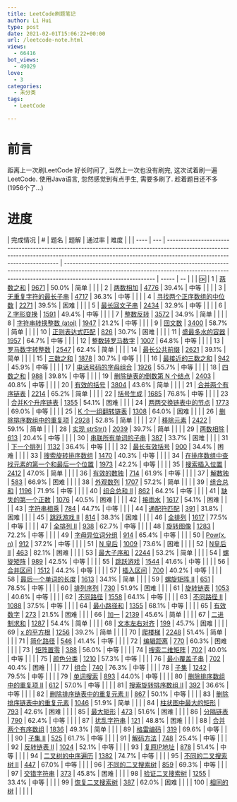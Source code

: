 ```yaml
---
title: LeetCode刷题笔记
author: Li Hui
type: post
date: 2021-02-01T15:06:22+00:00
url: /leetcode-note.html
views:
  - 66416
bot_views:
  - 49029
love:
  - 3
categories:
  - 未分类
tags:
  - LeetCode

---
```

# 前言

距离上一次刷LeetCode 好长时间了, 当然上一次也没有刷完, 这次试着刷一遍LeetCode. 使用Java语言, 忽然感觉到有点手生, 需要多刷了. 趁着题目还不多(1956个了...)

# 进度

| 完成情况 | #   | 题名                                                                                                                                                                                                   | 题解                                                                                                                                                                                           | 通过率   | 难度 |  |
| ---- | --- | ---------------------------------------------------------------------------------------------------------------------------------------------------------------------------------------------------- | -------------------------------------------------------------------------------------------------------------------------------------------------------------------------------------------- | ----- | -- |  |
| :ok: | 1   | <a class="wp-editor-md-post-content-link" href="https://leetcode-cn.com/problems/two-sum" target="_blank"  rel="nofollow" >两数之和</a>                                                                  | <a class="wp-editor-md-post-content-link" href="https://leetcode-cn.com/problems/two-sum/solution" target="_blank"  rel="nofollow" >9671</a>                                                 | 50.0% | 简单 |  |
|      | 2   | <a class="wp-editor-md-post-content-link" href="https://leetcode-cn.com/problems/add-two-numbers" target="_blank"  rel="nofollow" >两数相加</a>                                                          | <a class="wp-editor-md-post-content-link" href="https://leetcode-cn.com/problems/add-two-numbers/solution" target="_blank"  rel="nofollow" >4776</a>                                         | 39.4% | 中等 |  |
|      | 3   | <a class="wp-editor-md-post-content-link" href="https://leetcode-cn.com/problems/longest-substring-without-repeating-characters" target="_blank"  rel="nofollow" >无重复字符的最长子串</a>                     | <a class="wp-editor-md-post-content-link" href="https://leetcode-cn.com/problems/longest-substring-without-repeating-characters/solution" target="_blank"  rel="nofollow" >4717</a>          | 36.3% | 中等 |  |
|      | 4   | <a class="wp-editor-md-post-content-link" href="https://leetcode-cn.com/problems/median-of-two-sorted-arrays" target="_blank"  rel="nofollow" >寻找两个正序数组的中位数</a>                                      | <a class="wp-editor-md-post-content-link" href="https://leetcode-cn.com/problems/median-of-two-sorted-arrays/solution" target="_blank"  rel="nofollow" >2271</a>                             | 39.5% | 困难 |  |
|      | 5   | <a class="wp-editor-md-post-content-link" href="https://leetcode-cn.com/problems/longest-palindromic-substring" target="_blank"  rel="nofollow" >最长回文子串</a>                                          | <a class="wp-editor-md-post-content-link" href="https://leetcode-cn.com/problems/longest-palindromic-substring/solution" target="_blank"  rel="nofollow" >2434</a>                           | 32.9% | 中等 |  |
|      | 6   | <a class="wp-editor-md-post-content-link" href="https://leetcode-cn.com/problems/zigzag-conversion" target="_blank"  rel="nofollow" >Z 字形变换</a>                                                      | <a class="wp-editor-md-post-content-link" href="https://leetcode-cn.com/problems/zigzag-conversion/solution" target="_blank"  rel="nofollow" >1591</a>                                       | 49.4% | 中等 |  |
|      | 7   | <a class="wp-editor-md-post-content-link" href="https://leetcode-cn.com/problems/reverse-integer" target="_blank"  rel="nofollow" >整数反转</a>                                                          | <a class="wp-editor-md-post-content-link" href="https://leetcode-cn.com/problems/reverse-integer/solution" target="_blank"  rel="nofollow" >3572</a>                                         | 34.9% | 简单 |  |
|      | 8   | <a class="wp-editor-md-post-content-link" href="https://leetcode-cn.com/problems/string-to-integer-atoi" target="_blank"  rel="nofollow" >字符串转换整数 (atoi)</a>                                         | <a class="wp-editor-md-post-content-link" href="https://leetcode-cn.com/problems/string-to-integer-atoi/solution" target="_blank"  rel="nofollow" >1947</a>                                  | 21.2% | 中等 |  |
|      | 9   | <a class="wp-editor-md-post-content-link" href="https://leetcode-cn.com/problems/palindrome-number" target="_blank"  rel="nofollow" >回文数</a>                                                         | <a class="wp-editor-md-post-content-link" href="https://leetcode-cn.com/problems/palindrome-number/solution" target="_blank"  rel="nofollow" >3400</a>                                       | 58.7% | 简单 |  |
|      | 10  | <a class="wp-editor-md-post-content-link" href="https://leetcode-cn.com/problems/regular-expression-matching" target="_blank"  rel="nofollow" >正则表达式匹配</a>                                           | <a class="wp-editor-md-post-content-link" href="https://leetcode-cn.com/problems/regular-expression-matching/solution" target="_blank"  rel="nofollow" >826</a>                              | 30.7% | 困难 |  |
|      | 11  | <a class="wp-editor-md-post-content-link" href="https://leetcode-cn.com/problems/container-with-most-water" target="_blank"  rel="nofollow" >盛最多水的容器</a>                                             | <a class="wp-editor-md-post-content-link" href="https://leetcode-cn.com/problems/container-with-most-water/solution" target="_blank"  rel="nofollow" >1957</a>                               | 64.7% | 中等 |  |
|      | 12  | <a class="wp-editor-md-post-content-link" href="https://leetcode-cn.com/problems/integer-to-roman" target="_blank"  rel="nofollow" >整数转罗马数字</a>                                                      | <a class="wp-editor-md-post-content-link" href="https://leetcode-cn.com/problems/integer-to-roman/solution" target="_blank"  rel="nofollow" >1007</a>                                        | 64.8% | 中等 |  |
|      | 13  | <a class="wp-editor-md-post-content-link" href="https://leetcode-cn.com/problems/roman-to-integer" target="_blank"  rel="nofollow" >罗马数字转整数</a>                                                      | <a class="wp-editor-md-post-content-link" href="https://leetcode-cn.com/problems/roman-to-integer/solution" target="_blank"  rel="nofollow" >2547</a>                                        | 62.4% | 简单 |  |
|      | 14  | <a class="wp-editor-md-post-content-link" href="https://leetcode-cn.com/problems/longest-common-prefix" target="_blank"  rel="nofollow" >最长公共前缀</a>                                                  | <a class="wp-editor-md-post-content-link" href="https://leetcode-cn.com/problems/longest-common-prefix/solution" target="_blank"  rel="nofollow" >2621</a>                                   | 39.1% | 简单 |  |
|      | 15  | <a class="wp-editor-md-post-content-link" href="https://leetcode-cn.com/problems/3sum" target="_blank"  rel="nofollow" >三数之和</a>                                                                     | <a class="wp-editor-md-post-content-link" href="https://leetcode-cn.com/problems/3sum/solution" target="_blank"  rel="nofollow" >1878</a>                                                    | 30.7% | 中等 |  |
|      | 16  | <a class="wp-editor-md-post-content-link" href="https://leetcode-cn.com/problems/3sum-closest" target="_blank"  rel="nofollow" >最接近的三数之和</a>                                                         | <a class="wp-editor-md-post-content-link" href="https://leetcode-cn.com/problems/3sum-closest/solution" target="_blank"  rel="nofollow" >942</a>                                             | 45.9% | 中等 |  |
|      | 17  | <a class="wp-editor-md-post-content-link" href="https://leetcode-cn.com/problems/letter-combinations-of-a-phone-number" target="_blank"  rel="nofollow" >电话号码的字母组合</a>                               | <a class="wp-editor-md-post-content-link" href="https://leetcode-cn.com/problems/letter-combinations-of-a-phone-number/solution" target="_blank"  rel="nofollow" >1926</a>                   | 55.7% | 中等 |  |
|      | 18  | <a class="wp-editor-md-post-content-link" href="https://leetcode-cn.com/problems/4sum" target="_blank"  rel="nofollow" >四数之和</a>                                                                     | <a class="wp-editor-md-post-content-link" href="https://leetcode-cn.com/problems/4sum/solution" target="_blank"  rel="nofollow" >988</a>                                                     | 39.8% | 中等 |  |
|      | 19  | <a class="wp-editor-md-post-content-link" href="https://leetcode-cn.com/problems/remove-nth-node-from-end-of-list" target="_blank"  rel="nofollow" >删除链表的倒数第 N 个结点</a>                               | <a class="wp-editor-md-post-content-link" href="https://leetcode-cn.com/problems/remove-nth-node-from-end-of-list/solution" target="_blank"  rel="nofollow" >2403</a>                        | 40.8% | 中等 |  |
|      | 20  | <a class="wp-editor-md-post-content-link" href="https://leetcode-cn.com/problems/valid-parentheses" target="_blank"  rel="nofollow" >有效的括号</a>                                                       | <a class="wp-editor-md-post-content-link" href="https://leetcode-cn.com/problems/valid-parentheses/solution" target="_blank"  rel="nofollow" >3804</a>                                       | 43.6% | 简单 |  |
|      | 21  | <a class="wp-editor-md-post-content-link" href="https://leetcode-cn.com/problems/merge-two-sorted-lists" target="_blank"  rel="nofollow" >合并两个有序链表</a>                                               | <a class="wp-editor-md-post-content-link" href="https://leetcode-cn.com/problems/merge-two-sorted-lists/solution" target="_blank"  rel="nofollow" >2214</a>                                  | 65.2% | 简单 |  |
|      | 22  | <a class="wp-editor-md-post-content-link" href="https://leetcode-cn.com/problems/generate-parentheses" target="_blank"  rel="nofollow" >括号生成</a>                                                     | <a class="wp-editor-md-post-content-link" href="https://leetcode-cn.com/problems/generate-parentheses/solution" target="_blank"  rel="nofollow" >1685</a>                                    | 76.8% | 中等 |  |
|      | 23  | <a class="wp-editor-md-post-content-link" href="https://leetcode-cn.com/problems/merge-k-sorted-lists" target="_blank"  rel="nofollow" >合并K个升序链表</a>                                                 | <a class="wp-editor-md-post-content-link" href="https://leetcode-cn.com/problems/merge-k-sorted-lists/solution" target="_blank"  rel="nofollow" >1355</a>                                    | 54.1% | 困难 |  |
|      | 24  | <a class="wp-editor-md-post-content-link" href="https://leetcode-cn.com/problems/swap-nodes-in-pairs" target="_blank"  rel="nofollow" >两两交换链表中的节点</a>                                                | <a class="wp-editor-md-post-content-link" href="https://leetcode-cn.com/problems/swap-nodes-in-pairs/solution" target="_blank"  rel="nofollow" >1773</a>                                     | 69.0% | 中等 |  |
|      | 25  | <a class="wp-editor-md-post-content-link" href="https://leetcode-cn.com/problems/reverse-nodes-in-k-group" target="_blank"  rel="nofollow" >K 个一组翻转链表</a>                                            | <a class="wp-editor-md-post-content-link" href="https://leetcode-cn.com/problems/reverse-nodes-in-k-group/solution" target="_blank"  rel="nofollow" >1308</a>                                | 64.0% | 困难 |  |
|      | 26  | <a class="wp-editor-md-post-content-link" href="https://leetcode-cn.com/problems/remove-duplicates-from-sorted-array" target="_blank"  rel="nofollow" >删除排序数组中的重复项</a>                               | <a class="wp-editor-md-post-content-link" href="https://leetcode-cn.com/problems/remove-duplicates-from-sorted-array/solution" target="_blank"  rel="nofollow" >2928</a>                     | 52.8% | 简单 |  |
|      | 27  | <a class="wp-editor-md-post-content-link" href="https://leetcode-cn.com/problems/remove-element" target="_blank"  rel="nofollow" >移除元素</a>                                                           | <a class="wp-editor-md-post-content-link" href="https://leetcode-cn.com/problems/remove-element/solution" target="_blank"  rel="nofollow" >2422</a>                                          | 59.1% | 简单 |  |
|      | 28  | <a class="wp-editor-md-post-content-link" href="https://leetcode-cn.com/problems/implement-strstr" target="_blank"  rel="nofollow" >实现 strStr()</a>                                                  | <a class="wp-editor-md-post-content-link" href="https://leetcode-cn.com/problems/implement-strstr/solution" target="_blank"  rel="nofollow" >2039</a>                                        | 39.7% | 简单 |  |
|      | 29  | <a class="wp-editor-md-post-content-link" href="https://leetcode-cn.com/problems/divide-two-integers" target="_blank"  rel="nofollow" >两数相除</a>                                                      | <a class="wp-editor-md-post-content-link" href="https://leetcode-cn.com/problems/divide-two-integers/solution" target="_blank"  rel="nofollow" >613</a>                                      | 20.4% | 中等 |  |
|      | 30  | <a class="wp-editor-md-post-content-link" href="https://leetcode-cn.com/problems/substring-with-concatenation-of-all-words" target="_blank"  rel="nofollow" >串联所有单词的子串</a>                           | <a class="wp-editor-md-post-content-link" href="https://leetcode-cn.com/problems/substring-with-concatenation-of-all-words/solution" target="_blank"  rel="nofollow" >387</a>                | 33.7% | 困难 |  |
|      | 31  | <a class="wp-editor-md-post-content-link" href="https://leetcode-cn.com/problems/next-permutation" target="_blank"  rel="nofollow" >下一个排列</a>                                                        | <a class="wp-editor-md-post-content-link" href="https://leetcode-cn.com/problems/next-permutation/solution" target="_blank"  rel="nofollow" >1132</a>                                        | 36.4% | 中等 |  |
|      | 32  | <a class="wp-editor-md-post-content-link" href="https://leetcode-cn.com/problems/longest-valid-parentheses" target="_blank"  rel="nofollow" >最长有效括号</a>                                              | <a class="wp-editor-md-post-content-link" href="https://leetcode-cn.com/problems/longest-valid-parentheses/solution" target="_blank"  rel="nofollow" >900</a>                                | 34.4% | 困难 |  |
|      | 33  | <a class="wp-editor-md-post-content-link" href="https://leetcode-cn.com/problems/search-in-rotated-sorted-array" target="_blank"  rel="nofollow" >搜索旋转排序数组</a>                                       | <a class="wp-editor-md-post-content-link" href="https://leetcode-cn.com/problems/search-in-rotated-sorted-array/solution" target="_blank"  rel="nofollow" >1470</a>                          | 40.3% | 中等 |  |
|      | 34  | <a class="wp-editor-md-post-content-link" href="https://leetcode-cn.com/problems/find-first-and-last-position-of-element-in-sorted-array" target="_blank"  rel="nofollow" >在排序数组中查找元素的第一个和最后一个位置</a> | <a class="wp-editor-md-post-content-link" href="https://leetcode-cn.com/problems/find-first-and-last-position-of-element-in-sorted-array/solution" target="_blank"  rel="nofollow" >1973</a> | 42.2% | 中等 |  |
|      | 35  | <a class="wp-editor-md-post-content-link" href="https://leetcode-cn.com/problems/search-insert-position" target="_blank"  rel="nofollow" >搜索插入位置</a>                                                 | <a class="wp-editor-md-post-content-link" href="https://leetcode-cn.com/problems/search-insert-position/solution" target="_blank"  rel="nofollow" >2412</a>                                  | 47.0% | 简单 |  |
|      | 36  | <a class="wp-editor-md-post-content-link" href="https://leetcode-cn.com/problems/valid-sudoku" target="_blank"  rel="nofollow" >有效的数独</a>                                                            | <a class="wp-editor-md-post-content-link" href="https://leetcode-cn.com/problems/valid-sudoku/solution" target="_blank"  rel="nofollow" >714</a>                                             | 61.9% | 中等 |  |
|      | 37  | <a class="wp-editor-md-post-content-link" href="https://leetcode-cn.com/problems/sudoku-solver" target="_blank"  rel="nofollow" >解数独</a>                                                             | <a class="wp-editor-md-post-content-link" href="https://leetcode-cn.com/problems/sudoku-solver/solution" target="_blank"  rel="nofollow" >583</a>                                            | 66.9% | 困难 |  |
|      | 38  | <a class="wp-editor-md-post-content-link" href="https://leetcode-cn.com/problems/count-and-say" target="_blank"  rel="nofollow" >外观数列</a>                                                            | <a class="wp-editor-md-post-content-link" href="https://leetcode-cn.com/problems/count-and-say/solution" target="_blank"  rel="nofollow" >1707</a>                                           | 57.2% | 简单 |  |
|      | 39  | <a class="wp-editor-md-post-content-link" href="https://leetcode-cn.com/problems/combination-sum" target="_blank"  rel="nofollow" >组合总和</a>                                                          | <a class="wp-editor-md-post-content-link" href="https://leetcode-cn.com/problems/combination-sum/solution" target="_blank"  rel="nofollow" >1196</a>                                         | 71.9% | 中等 |  |
|      | 40  | <a class="wp-editor-md-post-content-link" href="https://leetcode-cn.com/problems/combination-sum-ii" target="_blank"  rel="nofollow" >组合总和 II</a>                                                    | <a class="wp-editor-md-post-content-link" href="https://leetcode-cn.com/problems/combination-sum-ii/solution" target="_blank"  rel="nofollow" >862</a>                                       | 64.2% | 中等 |  |
|      | 41  | <a class="wp-editor-md-post-content-link" href="https://leetcode-cn.com/problems/first-missing-positive" target="_blank"  rel="nofollow" >缺失的第一个正数</a>                                               | <a class="wp-editor-md-post-content-link" href="https://leetcode-cn.com/problems/first-missing-positive/solution" target="_blank"  rel="nofollow" >1076</a>                                  | 40.5% | 困难 |  |
|      | 42  | <a class="wp-editor-md-post-content-link" href="https://leetcode-cn.com/problems/trapping-rain-water" target="_blank"  rel="nofollow" >接雨水</a>                                                       | <a class="wp-editor-md-post-content-link" href="https://leetcode-cn.com/problems/trapping-rain-water/solution" target="_blank"  rel="nofollow" >1617</a>                                     | 54.1% | 困难 |  |
|      | 43  | <a class="wp-editor-md-post-content-link" href="https://leetcode-cn.com/problems/multiply-strings" target="_blank"  rel="nofollow" >字符串相乘</a>                                                        | <a class="wp-editor-md-post-content-link" href="https://leetcode-cn.com/problems/multiply-strings/solution" target="_blank"  rel="nofollow" >784</a>                                         | 44.7% | 中等 |  |
|      | 44  | <a class="wp-editor-md-post-content-link" href="https://leetcode-cn.com/problems/wildcard-matching" target="_blank"  rel="nofollow" >通配符匹配</a>                                                       | <a class="wp-editor-md-post-content-link" href="https://leetcode-cn.com/problems/wildcard-matching/solution" target="_blank"  rel="nofollow" >391</a>                                        | 31.8% | 困难 |  |
|      | 45  | <a class="wp-editor-md-post-content-link" href="https://leetcode-cn.com/problems/jump-game-ii" target="_blank"  rel="nofollow" >跳跃游戏 II</a>                                                          | <a class="wp-editor-md-post-content-link" href="https://leetcode-cn.com/problems/jump-game-ii/solution" target="_blank"  rel="nofollow" >814</a>                                             | 38.3% | 困难 |  |
|      | 46  | <a class="wp-editor-md-post-content-link" href="https://leetcode-cn.com/problems/permutations" target="_blank"  rel="nofollow" >全排列</a>                                                              | <a class="wp-editor-md-post-content-link" href="https://leetcode-cn.com/problems/permutations/solution" target="_blank"  rel="nofollow" >1617</a>                                            | 77.5% | 中等 |  |
|      | 47  | <a class="wp-editor-md-post-content-link" href="https://leetcode-cn.com/problems/permutations-ii" target="_blank"  rel="nofollow" >全排列 II</a>                                                        | <a class="wp-editor-md-post-content-link" href="https://leetcode-cn.com/problems/permutations-ii/solution" target="_blank"  rel="nofollow" >938</a>                                          | 62.7% | 中等 |  |
|      | 48  | <a class="wp-editor-md-post-content-link" href="https://leetcode-cn.com/problems/rotate-image" target="_blank"  rel="nofollow" >旋转图像</a>                                                             | <a class="wp-editor-md-post-content-link" href="https://leetcode-cn.com/problems/rotate-image/solution" target="_blank"  rel="nofollow" >1283</a>                                            | 72.2% | 中等 |  |
|      | 49  | <a class="wp-editor-md-post-content-link" href="https://leetcode-cn.com/problems/group-anagrams" target="_blank"  rel="nofollow" >字母异位词分组</a>                                                        | <a class="wp-editor-md-post-content-link" href="https://leetcode-cn.com/problems/group-anagrams/solution" target="_blank"  rel="nofollow" >914</a>                                           | 65.4% | 中等 |  |
|      | 50  | <a class="wp-editor-md-post-content-link" href="https://leetcode-cn.com/problems/powx-n" target="_blank"  rel="nofollow" >Pow(x, n)</a>                                                              | <a class="wp-editor-md-post-content-link" href="https://leetcode-cn.com/problems/powx-n/solution" target="_blank"  rel="nofollow" >912</a>                                                   | 37.2% | 中等 |  |
|      | 51  | <a class="wp-editor-md-post-content-link" href="https://leetcode-cn.com/problems/n-queens" target="_blank"  rel="nofollow" >N 皇后</a>                                                                 | <a class="wp-editor-md-post-content-link" href="https://leetcode-cn.com/problems/n-queens/solution" target="_blank"  rel="nofollow" >1009</a>                                                | 73.6% | 困难 |  |
|      | 52  | <a class="wp-editor-md-post-content-link" href="https://leetcode-cn.com/problems/n-queens-ii" target="_blank"  rel="nofollow" >N皇后 II</a>                                                            | <a class="wp-editor-md-post-content-link" href="https://leetcode-cn.com/problems/n-queens-ii/solution" target="_blank"  rel="nofollow" >463</a>                                              | 82.1% | 困难 |  |
|      | 53  | <a class="wp-editor-md-post-content-link" href="https://leetcode-cn.com/problems/maximum-subarray" target="_blank"  rel="nofollow" >最大子序和</a>                                                        | <a class="wp-editor-md-post-content-link" href="https://leetcode-cn.com/problems/maximum-subarray/solution" target="_blank"  rel="nofollow" >2244</a>                                        | 53.2% | 简单 |  |
|      | 54  | <a class="wp-editor-md-post-content-link" href="https://leetcode-cn.com/problems/spiral-matrix" target="_blank"  rel="nofollow" >螺旋矩阵</a>                                                            | <a class="wp-editor-md-post-content-link" href="https://leetcode-cn.com/problems/spiral-matrix/solution" target="_blank"  rel="nofollow" >989</a>                                            | 42.5% | 中等 |  |
|      | 55  | <a class="wp-editor-md-post-content-link" href="https://leetcode-cn.com/problems/jump-game" target="_blank"  rel="nofollow" >跳跃游戏</a>                                                                | <a class="wp-editor-md-post-content-link" href="https://leetcode-cn.com/problems/jump-game/solution" target="_blank"  rel="nofollow" >1544</a>                                               | 41.6% | 中等 |  |
|      | 56  | <a class="wp-editor-md-post-content-link" href="https://leetcode-cn.com/problems/merge-intervals" target="_blank"  rel="nofollow" >合并区间</a>                                                          | <a class="wp-editor-md-post-content-link" href="https://leetcode-cn.com/problems/merge-intervals/solution" target="_blank"  rel="nofollow" >1512</a>                                         | 44.2% | 中等 |  |
|      | 57  | <a class="wp-editor-md-post-content-link" href="https://leetcode-cn.com/problems/insert-interval" target="_blank"  rel="nofollow" >插入区间</a>                                                          | <a class="wp-editor-md-post-content-link" href="https://leetcode-cn.com/problems/insert-interval/solution" target="_blank"  rel="nofollow" >700</a>                                          | 40.2% | 中等 |  |
|      | 58  | <a class="wp-editor-md-post-content-link" href="https://leetcode-cn.com/problems/length-of-last-word" target="_blank"  rel="nofollow" >最后一个单词的长度</a>                                                 | <a class="wp-editor-md-post-content-link" href="https://leetcode-cn.com/problems/length-of-last-word/solution" target="_blank"  rel="nofollow" >1613</a>                                     | 34.1% | 简单 |  |
|      | 59  | <a class="wp-editor-md-post-content-link" href="https://leetcode-cn.com/problems/spiral-matrix-ii" target="_blank"  rel="nofollow" >螺旋矩阵 II</a>                                                      | <a class="wp-editor-md-post-content-link" href="https://leetcode-cn.com/problems/spiral-matrix-ii/solution" target="_blank"  rel="nofollow" >651</a>                                         | 78.5% | 中等 |  |
|      | 60  | <a class="wp-editor-md-post-content-link" href="https://leetcode-cn.com/problems/permutation-sequence" target="_blank"  rel="nofollow" >排列序列</a>                                                     | <a class="wp-editor-md-post-content-link" href="https://leetcode-cn.com/problems/permutation-sequence/solution" target="_blank"  rel="nofollow" >730</a>                                     | 51.9% | 困难 |  |
|      | 61  | <a class="wp-editor-md-post-content-link" href="https://leetcode-cn.com/problems/rotate-list" target="_blank"  rel="nofollow" >旋转链表</a>                                                              | <a class="wp-editor-md-post-content-link" href="https://leetcode-cn.com/problems/rotate-list/solution" target="_blank"  rel="nofollow" >1053</a>                                             | 40.6% | 中等 |  |
|      | 62  | <a class="wp-editor-md-post-content-link" href="https://leetcode-cn.com/problems/unique-paths" target="_blank"  rel="nofollow" >不同路径</a>                                                             | <a class="wp-editor-md-post-content-link" href="https://leetcode-cn.com/problems/unique-paths/solution" target="_blank"  rel="nofollow" >1558</a>                                            | 64.1% | 中等 |  |
|      | 63  | <a class="wp-editor-md-post-content-link" href="https://leetcode-cn.com/problems/unique-paths-ii" target="_blank"  rel="nofollow" >不同路径 II</a>                                                       | <a class="wp-editor-md-post-content-link" href="https://leetcode-cn.com/problems/unique-paths-ii/solution" target="_blank"  rel="nofollow" >1088</a>                                         | 37.5% | 中等 |  |
|      | 64  | <a class="wp-editor-md-post-content-link" href="https://leetcode-cn.com/problems/minimum-path-sum" target="_blank"  rel="nofollow" >最小路径和</a>                                                        | <a class="wp-editor-md-post-content-link" href="https://leetcode-cn.com/problems/minimum-path-sum/solution" target="_blank"  rel="nofollow" >1355</a>                                        | 68.1% | 中等 |  |
|      | 65  | <a class="wp-editor-md-post-content-link" href="https://leetcode-cn.com/problems/valid-number" target="_blank"  rel="nofollow" >有效数字</a>                                                             | <a class="wp-editor-md-post-content-link" href="https://leetcode-cn.com/problems/valid-number/solution" target="_blank"  rel="nofollow" >273</a>                                             | 21.5% | 困难 |  |
|      | 66  | <a class="wp-editor-md-post-content-link" href="https://leetcode-cn.com/problems/plus-one" target="_blank"  rel="nofollow" >加一</a>                                                                   | <a class="wp-editor-md-post-content-link" href="https://leetcode-cn.com/problems/plus-one/solution" target="_blank"  rel="nofollow" >2139</a>                                                | 45.6% | 简单 |  |
|      | 67  | <a class="wp-editor-md-post-content-link" href="https://leetcode-cn.com/problems/add-binary" target="_blank"  rel="nofollow" >二进制求和</a>                                                              | <a class="wp-editor-md-post-content-link" href="https://leetcode-cn.com/problems/add-binary/solution" target="_blank"  rel="nofollow" >1287</a>                                              | 54.4% | 简单 |  |
|      | 68  | <a class="wp-editor-md-post-content-link" href="https://leetcode-cn.com/problems/text-justification" target="_blank"  rel="nofollow" >文本左右对齐</a>                                                     | <a class="wp-editor-md-post-content-link" href="https://leetcode-cn.com/problems/text-justification/solution" target="_blank"  rel="nofollow" >199</a>                                       | 45.7% | 困难 |  |
|      | 69  | <a class="wp-editor-md-post-content-link" href="https://leetcode-cn.com/problems/sqrtx" target="_blank"  rel="nofollow" >x 的平方根</a>                                                                  | <a class="wp-editor-md-post-content-link" href="https://leetcode-cn.com/problems/sqrtx/solution" target="_blank"  rel="nofollow" >1256</a>                                                   | 39.2% | 简单 |  |
|      | 70  | <a class="wp-editor-md-post-content-link" href="https://leetcode-cn.com/problems/climbing-stairs" target="_blank"  rel="nofollow" >爬楼梯</a>                                                           | <a class="wp-editor-md-post-content-link" href="https://leetcode-cn.com/problems/climbing-stairs/solution" target="_blank"  rel="nofollow" >2248</a>                                         | 51.4% | 简单 |  |
|      | 71  | <a class="wp-editor-md-post-content-link" href="https://leetcode-cn.com/problems/simplify-path" target="_blank"  rel="nofollow" >简化路径</a>                                                            | <a class="wp-editor-md-post-content-link" href="https://leetcode-cn.com/problems/simplify-path/solution" target="_blank"  rel="nofollow" >546</a>                                            | 41.4% | 中等 |  |
|      | 72  | <a class="wp-editor-md-post-content-link" href="https://leetcode-cn.com/problems/edit-distance" target="_blank"  rel="nofollow" >编辑距离</a>                                                            | <a class="wp-editor-md-post-content-link" href="https://leetcode-cn.com/problems/edit-distance/solution" target="_blank"  rel="nofollow" >770</a>                                            | 60.3% | 困难 |  |
|      | 73  | <a class="wp-editor-md-post-content-link" href="https://leetcode-cn.com/problems/set-matrix-zeroes" target="_blank"  rel="nofollow" >矩阵置零</a>                                                        | <a class="wp-editor-md-post-content-link" href="https://leetcode-cn.com/problems/set-matrix-zeroes/solution" target="_blank"  rel="nofollow" >388</a>                                        | 56.0% | 中等 |  |
|      | 74  | <a class="wp-editor-md-post-content-link" href="https://leetcode-cn.com/problems/search-a-2d-matrix" target="_blank"  rel="nofollow" >搜索二维矩阵</a>                                                     | <a class="wp-editor-md-post-content-link" href="https://leetcode-cn.com/problems/search-a-2d-matrix/solution" target="_blank"  rel="nofollow" >702</a>                                       | 40.0% | 中等 |  |
|      | 75  | <a class="wp-editor-md-post-content-link" href="https://leetcode-cn.com/problems/sort-colors" target="_blank"  rel="nofollow" >颜色分类</a>                                                              | <a class="wp-editor-md-post-content-link" href="https://leetcode-cn.com/problems/sort-colors/solution" target="_blank"  rel="nofollow" >1210</a>                                             | 57.3% | 中等 |  |
|      | 76  | <a class="wp-editor-md-post-content-link" href="https://leetcode-cn.com/problems/minimum-window-substring" target="_blank"  rel="nofollow" >最小覆盖子串</a>                                               | <a class="wp-editor-md-post-content-link" href="https://leetcode-cn.com/problems/minimum-window-substring/solution" target="_blank"  rel="nofollow" >702</a>                                 | 40.4% | 困难 |  |
|      | 77  | <a class="wp-editor-md-post-content-link" href="https://leetcode-cn.com/problems/combinations" target="_blank"  rel="nofollow" >组合</a>                                                               | <a class="wp-editor-md-post-content-link" href="https://leetcode-cn.com/problems/combinations/solution" target="_blank"  rel="nofollow" >740</a>                                             | 76.3% | 中等 |  |
|      | 78  | <a class="wp-editor-md-post-content-link" href="https://leetcode-cn.com/problems/subsets" target="_blank"  rel="nofollow" >子集</a>                                                                    | <a class="wp-editor-md-post-content-link" href="https://leetcode-cn.com/problems/subsets/solution" target="_blank"  rel="nofollow" >1242</a>                                                 | 79.5% | 中等 |  |
|      | 79  | <a class="wp-editor-md-post-content-link" href="https://leetcode-cn.com/problems/word-search" target="_blank"  rel="nofollow" >单词搜索</a>                                                              | <a class="wp-editor-md-post-content-link" href="https://leetcode-cn.com/problems/word-search/solution" target="_blank"  rel="nofollow" >893</a>                                              | 44.0% | 中等 |  |
|      | 80  | <a class="wp-editor-md-post-content-link" href="https://leetcode-cn.com/problems/remove-duplicates-from-sorted-array-ii" target="_blank"  rel="nofollow" >删除排序数组中的重复项 II</a>                         | <a class="wp-editor-md-post-content-link" href="https://leetcode-cn.com/problems/remove-duplicates-from-sorted-array-ii/solution" target="_blank"  rel="nofollow" >612</a>                   | 57.0% | 中等 |  |
|      | 81  | <a class="wp-editor-md-post-content-link" href="https://leetcode-cn.com/problems/search-in-rotated-sorted-array-ii" target="_blank"  rel="nofollow" >搜索旋转排序数组 II</a>                                 | <a class="wp-editor-md-post-content-link" href="https://leetcode-cn.com/problems/search-in-rotated-sorted-array-ii/solution" target="_blank"  rel="nofollow" >392</a>                        | 36.6% | 中等 |  |
|      | 82  | <a class="wp-editor-md-post-content-link" href="https://leetcode-cn.com/problems/remove-duplicates-from-sorted-list-ii" target="_blank"  rel="nofollow" >删除排序链表中的重复元素 II</a>                         | <a class="wp-editor-md-post-content-link" href="https://leetcode-cn.com/problems/remove-duplicates-from-sorted-list-ii/solution" target="_blank"  rel="nofollow" >867</a>                    | 50.1% | 中等 |  |
|      | 83  | <a class="wp-editor-md-post-content-link" href="https://leetcode-cn.com/problems/remove-duplicates-from-sorted-list" target="_blank"  rel="nofollow" >删除排序链表中的重复元素</a>                               | <a class="wp-editor-md-post-content-link" href="https://leetcode-cn.com/problems/remove-duplicates-from-sorted-list/solution" target="_blank"  rel="nofollow" >1046</a>                      | 51.9% | 简单 |  |
|      | 84  | <a class="wp-editor-md-post-content-link" href="https://leetcode-cn.com/problems/largest-rectangle-in-histogram" target="_blank"  rel="nofollow" >柱状图中最大的矩形</a>                                      | <a class="wp-editor-md-post-content-link" href="https://leetcode-cn.com/problems/largest-rectangle-in-histogram/solution" target="_blank"  rel="nofollow" >793</a>                           | 42.6% | 困难 |  |
|      | 85  | <a class="wp-editor-md-post-content-link" href="https://leetcode-cn.com/problems/maximal-rectangle" target="_blank"  rel="nofollow" >最大矩形</a>                                                        | <a class="wp-editor-md-post-content-link" href="https://leetcode-cn.com/problems/maximal-rectangle/solution" target="_blank"  rel="nofollow" >473</a>                                        | 51.6% | 困难 |  |
|      | 86  | <a class="wp-editor-md-post-content-link" href="https://leetcode-cn.com/problems/partition-list" target="_blank"  rel="nofollow" >分隔链表</a>                                                           | <a class="wp-editor-md-post-content-link" href="https://leetcode-cn.com/problems/partition-list/solution" target="_blank"  rel="nofollow" >790</a>                                           | 62.4% | 中等 |  |
|      | 87  | <a class="wp-editor-md-post-content-link" href="https://leetcode-cn.com/problems/scramble-string" target="_blank"  rel="nofollow" >扰乱字符串</a>                                                         | <a class="wp-editor-md-post-content-link" href="https://leetcode-cn.com/problems/scramble-string/solution" target="_blank"  rel="nofollow" >121</a>                                          | 48.8% | 困难 |  |
|      | 88  | <a class="wp-editor-md-post-content-link" href="https://leetcode-cn.com/problems/merge-sorted-array" target="_blank"  rel="nofollow" >合并两个有序数组</a>                                                   | <a class="wp-editor-md-post-content-link" href="https://leetcode-cn.com/problems/merge-sorted-array/solution" target="_blank"  rel="nofollow" >1836</a>                                      | 49.3% | 简单 |  |
|      | 89  | <a class="wp-editor-md-post-content-link" href="https://leetcode-cn.com/problems/gray-code" target="_blank"  rel="nofollow" >格雷编码</a>                                                                | <a class="wp-editor-md-post-content-link" href="https://leetcode-cn.com/problems/gray-code/solution" target="_blank"  rel="nofollow" >319</a>                                                | 69.6% | 中等 |  |
|      | 90  | <a class="wp-editor-md-post-content-link" href="https://leetcode-cn.com/problems/subsets-ii" target="_blank"  rel="nofollow" >子集 II</a>                                                              | <a class="wp-editor-md-post-content-link" href="https://leetcode-cn.com/problems/subsets-ii/solution" target="_blank"  rel="nofollow" >525</a>                                               | 61.7% | 中等 |  |
|      | 91  | <a class="wp-editor-md-post-content-link" href="https://leetcode-cn.com/problems/decode-ways" target="_blank"  rel="nofollow" >解码方法</a>                                                              | <a class="wp-editor-md-post-content-link" href="https://leetcode-cn.com/problems/decode-ways/solution" target="_blank"  rel="nofollow" >748</a>                                              | 25.4% | 中等 |  |
|      | 92  | <a class="wp-editor-md-post-content-link" href="https://leetcode-cn.com/problems/reverse-linked-list-ii" target="_blank"  rel="nofollow" >反转链表 II</a>                                                | <a class="wp-editor-md-post-content-link" href="https://leetcode-cn.com/problems/reverse-linked-list-ii/solution" target="_blank"  rel="nofollow" >1024</a>                                  | 52.1% | 中等 |  |
|      | 93  | <a class="wp-editor-md-post-content-link" href="https://leetcode-cn.com/problems/restore-ip-addresses" target="_blank"  rel="nofollow" >复原IP地址</a>                                                   | <a class="wp-editor-md-post-content-link" href="https://leetcode-cn.com/problems/restore-ip-addresses/solution" target="_blank"  rel="nofollow" >878</a>                                     | 51.4% | 中等 |  |
|      | 94  | <a class="wp-editor-md-post-content-link" href="https://leetcode-cn.com/problems/binary-tree-inorder-traversal" target="_blank"  rel="nofollow" >二叉树的中序遍历</a>                                        | <a class="wp-editor-md-post-content-link" href="https://leetcode-cn.com/problems/binary-tree-inorder-traversal/solution" target="_blank"  rel="nofollow" >1382</a>                           | 74.7% | 中等 |  |
|      | 95  | <a class="wp-editor-md-post-content-link" href="https://leetcode-cn.com/problems/unique-binary-search-trees-ii" target="_blank"  rel="nofollow" >不同的二叉搜索树 II</a>                                     | <a class="wp-editor-md-post-content-link" href="https://leetcode-cn.com/problems/unique-binary-search-trees-ii/solution" target="_blank"  rel="nofollow" >447</a>                            | 67.0% | 中等 |  |
|      | 96  | <a class="wp-editor-md-post-content-link" href="https://leetcode-cn.com/problems/unique-binary-search-trees" target="_blank"  rel="nofollow" >不同的二叉搜索树</a>                                           | <a class="wp-editor-md-post-content-link" href="https://leetcode-cn.com/problems/unique-binary-search-trees/solution" target="_blank"  rel="nofollow" >859</a>                               | 69.3% | 中等 |  |
|      | 97  | <a class="wp-editor-md-post-content-link" href="https://leetcode-cn.com/problems/interleaving-string" target="_blank"  rel="nofollow" >交错字符串</a>                                                     | <a class="wp-editor-md-post-content-link" href="https://leetcode-cn.com/problems/interleaving-string/solution" target="_blank"  rel="nofollow" >373</a>                                      | 45.8% | 困难 |  |
|      | 98  | <a class="wp-editor-md-post-content-link" href="https://leetcode-cn.com/problems/validate-binary-search-tree" target="_blank"  rel="nofollow" >验证二叉搜索树</a>                                           | <a class="wp-editor-md-post-content-link" href="https://leetcode-cn.com/problems/validate-binary-search-tree/solution" target="_blank"  rel="nofollow" >1255</a>                             | 33.4% | 中等 |  |
|      | 99  | <a class="wp-editor-md-post-content-link" href="https://leetcode-cn.com/problems/recover-binary-search-tree" target="_blank"  rel="nofollow" >恢复二叉搜索树</a>                                            | <a class="wp-editor-md-post-content-link" href="https://leetcode-cn.com/problems/recover-binary-search-tree/solution" target="_blank"  rel="nofollow" >387</a>                               | 62.0% | 困难 |  |
|      | 100 | <a class="wp-editor-md-post-content-link" href="https://leetcode-cn.com/problems/same-tree" target="_blank"  rel="nofollow" >相同的树</a>                                                                |                                                                                                                                                                                              |       |    |  |
